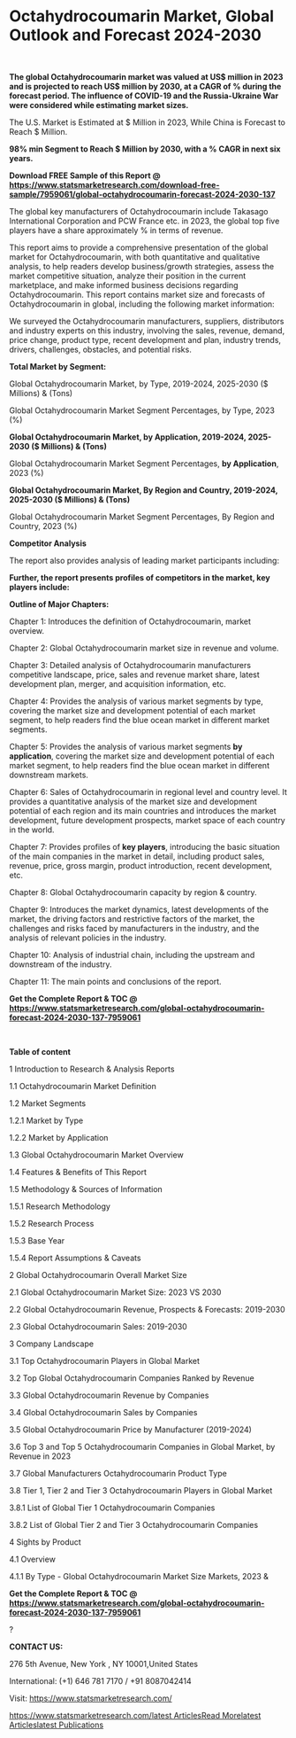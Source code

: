 <h1>Octahydrocoumarin Market, Global Outlook and Forecast 2024-2030</h1><br/><p><strong>The global Octahydrocoumarin market was valued at US$ million in 2023 and is projected to reach US$ million by 2030, at a <strong>CAGR</strong> of % during the forecast period. The influence of COVID-19 and the Russia-Ukraine War were considered while estimating market sizes.</strong></p>
 
 
 
 <p>The U.S. Market is Estimated at $ Million in 2023, While China is Forecast to Reach $ Million.</p>
 
 
 
 <p><strong>98% min Segment to Reach $ Million by 2030, with a % <strong>CAGR</strong> in next six years.</strong></p>
 
 
 
 <p><strong>Download FREE Sample of this Report @ <a href="https://www.statsmarketresearch.com/download-free-sample/7959061/global-octahydrocoumarin-forecast-2024-2030-137">https://www.statsmarketresearch.com/download-free-sample/7959061/global-octahydrocoumarin-forecast-2024-2030-137</a></strong></p>
 
 
 
 <p>The global key manufacturers of Octahydrocoumarin include Takasago International Corporation and PCW France etc. in 2023, the global top five players have a share approximately % in terms of revenue.</p>
 
 
 
 <p>This report aims to provide a comprehensive presentation of the global market for Octahydrocoumarin, with both quantitative and qualitative analysis, to help readers develop business/growth strategies, assess the market competitive situation, analyze their position in the current marketplace, and make informed business decisions regarding Octahydrocoumarin. This report contains market size and forecasts of Octahydrocoumarin in global, including the following market information:</p>
 
 
 
 <p>We surveyed the Octahydrocoumarin manufacturers, suppliers, distributors and industry experts on this industry, involving the sales, revenue, demand, price change, product type, recent development and plan, industry trends, drivers, challenges, obstacles, and potential risks.</p>
 
 
 
 <p><strong>Total Market by Segment:</strong></p>
 
 
 
 <p>Global Octahydrocoumarin Market, by Type, 2019-2024, 2025-2030 ($ Millions) & (Tons)</p>
 
 
 
 <p>Global Octahydrocoumarin Market Segment Percentages, by Type, 2023 (%)</p>
 
 
 
 <p><strong>Global Octahydrocoumarin Market, <strong>by Application</strong>, 2019-2024, 2025-2030 ($ Millions) & (Tons)</strong></p>
 
 
 
 <p>Global Octahydrocoumarin Market Segment Percentages, <strong>by Application</strong>, 2023 (%)</p>
 
 
 
 <p><strong>Global Octahydrocoumarin Market, By Region and Country, 2019-2024, 2025-2030 ($ Millions) & (Tons)</strong></p>
 
 
 
 <p>Global Octahydrocoumarin Market Segment Percentages, By Region and Country, 2023 (%)</p>
 
 
 
 <p><strong>Competitor Analysis</strong></p>
 
 
 
 <p>The report also provides analysis of leading market participants including:</p>
 
 
 
 <p><strong>Further, the report presents profiles of competitors in the market, <strong>key players</strong> include:</strong></p>
 
 
 
 <p><strong>Outline of Major Chapters:</strong></p>
 
 
 
 <p>Chapter 1: Introduces the definition of Octahydrocoumarin, market overview.</p>
 
 
 
 <p>Chapter 2: Global Octahydrocoumarin market size in revenue and volume.</p>
 
 
 
 <p>Chapter 3: Detailed analysis of Octahydrocoumarin manufacturers competitive landscape, price, sales and revenue market share, latest development plan, merger, and acquisition information, etc.</p>
 
 
 
 <p>Chapter 4: Provides the analysis of various market segments by type, covering the market size and development potential of each market segment, to help readers find the blue ocean market in different market segments.</p>
 
 
 
 <p>Chapter 5: Provides the analysis of various market segments <strong>by application</strong>, covering the market size and development potential of each market segment, to help readers find the blue ocean market in different downstream markets.</p>
 
 
 
 <p>Chapter 6: Sales of Octahydrocoumarin in regional level and country level. It provides a quantitative analysis of the market size and development potential of each region and its main countries and introduces the market development, future development prospects, market space of each country in the world.</p>
 
 
 
 <p>Chapter 7: Provides profiles of <strong>key players</strong>, introducing the basic situation of the main companies in the market in detail, including product sales, revenue, price, gross margin, product introduction, recent development, etc.</p>
 
 
 
 <p>Chapter 8: Global Octahydrocoumarin capacity by region & country.</p>
 
 
 
 <p>Chapter 9: Introduces the market dynamics, latest developments of the market, the driving factors and restrictive factors of the market, the challenges and risks faced by manufacturers in the industry, and the analysis of relevant policies in the industry.</p>
 
 
 
 <p>Chapter 10: Analysis of industrial chain, including the upstream and downstream of the industry.</p>
 
 
 
 <p>Chapter 11: The main points and conclusions of the report.</p>
 
 
 
 <div><b>Get the Complete Report & TOC @ <a href="https://www.statsmarketresearch.com/global-octahydrocoumarin-forecast-2024-2030-137-7959061">https://www.statsmarketresearch.com/global-octahydrocoumarin-forecast-2024-2030-137-7959061</a></b></div>
 
 
 
 <p><br />
 
 <b>Table of content</b></p>
 
 
 
 <p>1 Introduction to Research & Analysis Reports<br />
 
 1.1 Octahydrocoumarin Market Definition<br />
 
 1.2 Market Segments<br />
 
 1.2.1 Market by Type<br />
 
 1.2.2 Market by Application<br />
 
 1.3 Global Octahydrocoumarin Market Overview<br />
 
 1.4 Features & Benefits of This Report<br />
 
 1.5 Methodology & Sources of Information<br />
 
 1.5.1 Research Methodology<br />
 
 1.5.2 Research Process<br />
 
 1.5.3 Base Year<br />
 
 1.5.4 Report Assumptions & Caveats<br />
 
 2 Global Octahydrocoumarin Overall Market Size<br />
 
 2.1 Global Octahydrocoumarin Market Size: 2023 VS 2030<br />
 
 2.2 Global Octahydrocoumarin Revenue, Prospects & Forecasts: 2019-2030<br />
 
 2.3 Global Octahydrocoumarin Sales: 2019-2030<br />
 
 3 Company Landscape<br />
 
 3.1 Top Octahydrocoumarin Players in Global Market<br />
 
 3.2 Top Global Octahydrocoumarin Companies Ranked by Revenue<br />
 
 3.3 Global Octahydrocoumarin Revenue by Companies<br />
 
 3.4 Global Octahydrocoumarin Sales by Companies<br />
 
 3.5 Global Octahydrocoumarin Price by Manufacturer (2019-2024)<br />
 
 3.6 Top 3 and Top 5 Octahydrocoumarin Companies in Global Market, by Revenue in 2023<br />
 
 3.7 Global Manufacturers Octahydrocoumarin Product Type<br />
 
 3.8 Tier 1, Tier 2 and Tier 3 Octahydrocoumarin Players in Global Market<br />
 
 3.8.1 List of Global Tier 1 Octahydrocoumarin Companies<br />
 
 3.8.2 List of Global Tier 2 and Tier 3 Octahydrocoumarin Companies<br />
 
 4 Sights by Product<br />
 
 4.1 Overview<br />
 
 4.1.1 By Type - Global Octahydrocoumarin Market Size Markets, 2023 &</p>
 
 
 
 <div><b>Get the Complete Report & TOC @ <a href="https://www.statsmarketresearch.com/global-octahydrocoumarin-forecast-2024-2030-137-7959061">https://www.statsmarketresearch.com/global-octahydrocoumarin-forecast-2024-2030-137-7959061</a></b></div>
 
 
 
 <p>? </p>
 
 
 
 <p><b>CONTACT US:</b><br />
 
 276 5th Avenue, New York , NY 10001,United States<br />
 
 International: (+1) 646 781 7170 / +91 8087042414<br />
 
 Visit: <a href="https://www.statsmarketresearch.com/">https://www.statsmarketresearch.com/</a><br />
 
 <a href="https://gyeongbokgung.com">https://www.statsmarketresearch.com/</a><a href="https://hallyeomaritime.com">latest Articles</a><a href="https://jingwansa.com">Read More</a><a href="https://nguoiviet.jp/">latest Articles</a><a href="https://www.intelmarketresearch.com/">latest Publications</a></p>
